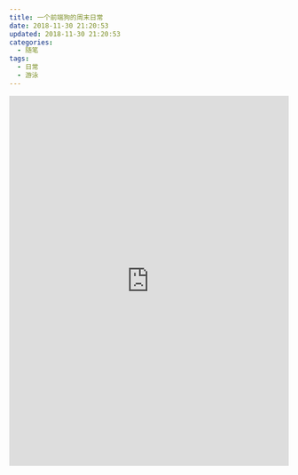 ```yaml
---
title: 一个前端狗的周末日常
date: 2018-11-30 21:20:53
updated: 2018-11-30 21:20:53
categories:
  - 随笔
tags:
  - 日常
  - 游泳
---
```


<!--
http://gohom.win/2016/02/11/stop-redirect-iframe/
https://blog.csdn.net/xm_csdn/article/details/78102091
https://segmentfault.com/a/1190000004502619#articleHeader11
-->

<iframe src="https://h5.weishi.qq.com/weishi/feed/71iAtl7UG1GsL8t7H/wsfeed?_proxy=1&_wv=1&wxplay=1&id=71iAtl7UG1GsL8t7H&spid=1532958172271998&reqseq=624356966&image=/64b651b71e914ad5a299a32906f1pic&bgSize=contain&pkg=4160&attach=cp_reserves3_4002%7Ccp_reserves16_2&from=timeline&isappinstalled=0" frameborder="0" scrolling="no" style="width: 100%; min-height: 667px;" 
sandbox="allow-forms allow-scripts allow-same-origin"></iframe>

<!--more-->

<!--
<div style="
    display: flex;
    flex-direction: column;
    align-items: center;
    justify-content: center;
    flex-flow: wrap;
">

  <video id="video" controls="" preload="auto"  style="width:100%;margin-bottom:10px;">
        <source id="mp4" src="/assets/2018-11-30-一个前端狗的周末日常.assets/0a49c6f37bb0c53711988031a28d15.mp4" type="video/mp4">
        <p>Your user agent does not support the HTML5 Video element.</p>
  </video>

  <video id="video" controls="" preload="auto" style="width:100%;margin-bottom:10px;">
        <source id="mp4" src="/assets/2018-11-30-一个前端狗的周末日常.assets/b644258d2b9278e3e0b8e0a5ede70181.mp4" type="video/mp4">
        <p>Your user agent does not support the HTML5 Video element.</p>
  </video>

  <video id="video" controls="" preload="auto" style="width:100%;margin-bottom:10px;">
        <source id="mp4" src="/assets/2018-11-30-一个前端狗的周末日常.assets/IMG_3334.mp4" type="video/mp4">
        <p>Your user agent does not support the HTML5 Video element.</p>
  </video>
</div>
-->
